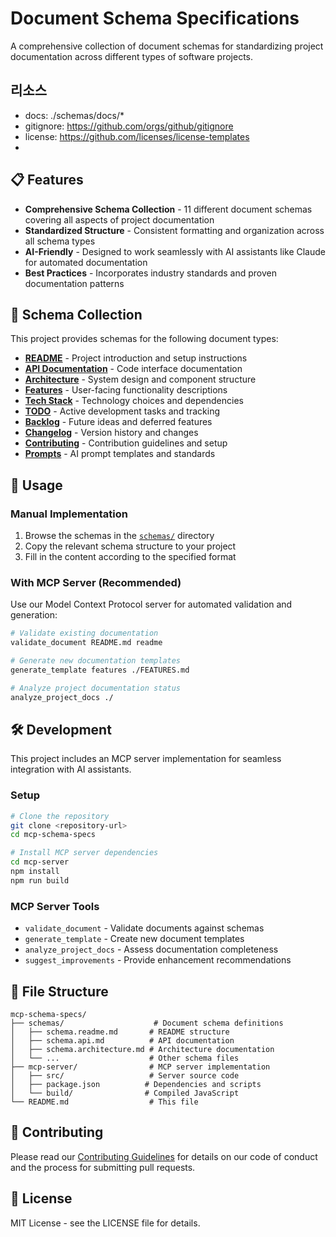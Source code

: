 # Document Schema Specifications

A comprehensive collection of document schemas for standardizing project documentation across different types of software projects.

## 리소스

- docs: ./schemas/docs/*
- gitignore: https://github.com/orgs/github/gitignore
- license: https://github.com/licenses/license-templates
- 


## 📋 Features

- **Comprehensive Schema Collection** - 11 different document schemas covering all aspects of project documentation
- **Standardized Structure** - Consistent formatting and organization across all schema types
- **AI-Friendly** - Designed to work seamlessly with AI assistants like Claude for automated documentation
- **Best Practices** - Incorporates industry standards and proven documentation patterns

## 📁 Schema Collection

This project provides schemas for the following document types:

- **[README](schemas/schema.readme.md)** - Project introduction and setup instructions
- **[API Documentation](schemas/schema.api.md)** - Code interface documentation
- **[Architecture](schemas/schema.architecture.md)** - System design and component structure
- **[Features](schemas/schema.features.md)** - User-facing functionality descriptions
- **[Tech Stack](schemas/schema.tech_stack.md)** - Technology choices and dependencies
- **[TODO](schemas/schema.todo.md)** - Active development tasks and tracking
- **[Backlog](schemas/schema.backlog.md)** - Future ideas and deferred features
- **[Changelog](schemas/schema.changelog.md)** - Version history and changes
- **[Contributing](schemas/schema.contributing.md)** - Contribution guidelines and setup
- **[Prompts](schemas/schema.prompt.md)** - AI prompt templates and standards

## 🚀 Usage

### Manual Implementation
1. Browse the schemas in the [`schemas/`](schemas/) directory
2. Copy the relevant schema structure to your project
3. Fill in the content according to the specified format

### With MCP Server (Recommended)
Use our Model Context Protocol server for automated validation and generation:

```bash
# Validate existing documentation
validate_document README.md readme

# Generate new documentation templates
generate_template features ./FEATURES.md

# Analyze project documentation status
analyze_project_docs ./
```

## 🛠️ Development

This project includes an MCP server implementation for seamless integration with AI assistants.

### Setup
```bash
# Clone the repository
git clone <repository-url>
cd mcp-schema-specs

# Install MCP server dependencies
cd mcp-server
npm install
npm run build
```

### MCP Server Tools
- `validate_document` - Validate documents against schemas
- `generate_template` - Create new document templates
- `analyze_project_docs` - Assess documentation completeness
- `suggest_improvements` - Provide enhancement recommendations

## 📂 File Structure

```
mcp-schema-specs/
├── schemas/                    # Document schema definitions
│   ├── schema.readme.md       # README structure
│   ├── schema.api.md          # API documentation
│   ├── schema.architecture.md # Architecture documentation
│   └── ...                    # Other schema files
├── mcp-server/                # MCP server implementation
│   ├── src/                   # Server source code
│   ├── package.json          # Dependencies and scripts
│   └── build/                # Compiled JavaScript
└── README.md                  # This file
```

## 🤝 Contributing

Please read our [Contributing Guidelines](schemas/schema.contributing.md) for details on our code of conduct and the process for submitting pull requests.

## 📄 License

MIT License - see the LICENSE file for details.
